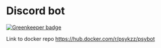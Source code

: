 # Discord bot

[![Greenkeeper badge](https://badges.greenkeeper.io/psykzz/psybot.svg)](https://greenkeeper.io/)


Link to docker repo
https://hub.docker.com/r/psykzz/psybot
